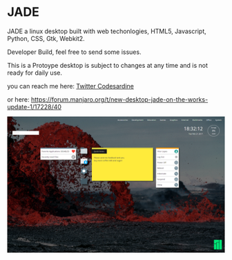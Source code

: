# JADE
JADE a linux desktop built with web techonlogies, HTML5, Javascript, Python, CSS, Gtk, Webkit2.

Developer Build, feel free to send some issues.

This is a Protoype desktop is subject to changes at any time and is not ready for daily use.

you can reach me here:
[Twitter Codesardine](https://twitter.com/codesardine)

or here: https://forum.manjaro.org/t/new-desktop-jade-on-the-works-update-1/17228/40


![desktop](jade.png)


